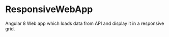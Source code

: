 # ResponsiveWebApp
Angular 8 Web app which loads data from API and display it in a responsive grid.
